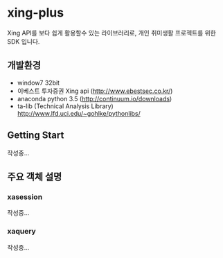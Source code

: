 # xing-plus
Xing API를 보다 쉽게 활용할수 있는 라이브러리로, 개인 취미생활 프로젝트를 위한 SDK 입니다.

## 개발환경
 - window7 32bit
 - 이베스트 투자증권 Xing api (http://www.ebestsec.co.kr/)
 - anaconda python 3.5 (http://continuum.io/downloads)
 - ta-lib (Technical Analysis Library) http://www.lfd.uci.edu/~gohlke/pythonlibs/

## Getting Start
작성중...

## 주요 객체 설명
### xasession
작성중...
### xaquery
작성중...